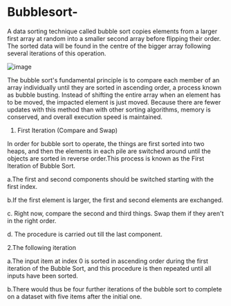 # Bubblesort-
A data sorting technique called bubble sort copies elements from a larger first array at random into a smaller second array before flipping their order. The sorted data will be found in the centre of the bigger array following several iterations of this operation. 

![image](https://user-images.githubusercontent.com/91966097/234328069-6ad026db-b395-476c-9c8a-ee9f561daf7c.png)

The bubble sort's fundamental principle is to compare each member of an array individually until they are sorted in ascending order, a process known as bubble busting. Instead of shifting the entire array when an element has to be moved, the impacted element is just moved. Because there are fewer updates with this method than with other sorting algorithms, memory is conserved, and overall execution speed is maintained.

1. First Iteration (Compare and Swap)

In order for bubble sort to operate, the things are first sorted into two heaps, and then the elements in each pile are switched around until the objects are sorted in reverse order.This process is known as the First Iteration of Bubble Sort.

a.The first and second components should be switched starting with the first index.

b.If the first element is larger, the first and second elements are exchanged.

c. Right now, compare the second and third things. Swap them if they aren't in the right order.

d. The procedure is carried out till the last component.

2.The following iteration

a.The input item at index 0 is sorted in ascending order during the first iteration of the Bubble Sort, and this procedure is then repeated until all inputs have been sorted. 

b.There would thus be four further iterations of the bubble sort to complete on a dataset with five items after the initial one.

